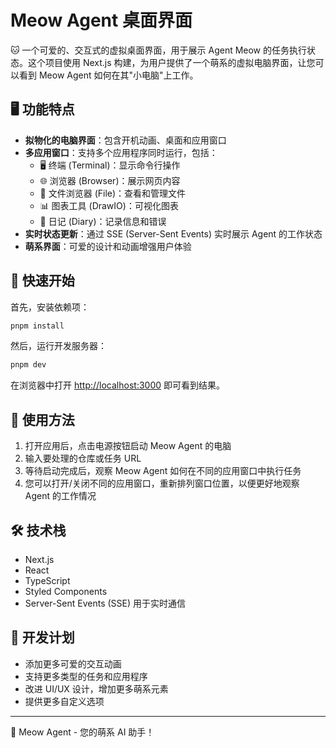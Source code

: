 # Meow Agent 桌面界面

🐱 一个可爱的、交互式的虚拟桌面界面，用于展示 Agent Meow 的任务执行状态。这个项目使用 Next.js 构建，为用户提供了一个萌系的虚拟电脑界面，让您可以看到 Meow Agent 如何在其"小电脑"上工作。

## 🖥️ 功能特点

- **拟物化的电脑界面**：包含开机动画、桌面和应用窗口
- **多应用窗口**：支持多个应用程序同时运行，包括：
  - 🖥️ 终端 (Terminal)：显示命令行操作
  - 🌐 浏览器 (Browser)：展示网页内容
  - 📁 文件浏览器 (File)：查看和管理文件
  - 📊 图表工具 (DrawIO)：可视化图表
  - 📔 日记 (Diary)：记录信息和错误
- **实时状态更新**：通过 SSE (Server-Sent Events) 实时展示 Agent 的工作状态
- **萌系界面**：可爱的设计和动画增强用户体验

## 🚀 快速开始

首先，安装依赖项：

```bash
pnpm install
```

然后，运行开发服务器：

```bash
pnpm dev
```

在浏览器中打开 [http://localhost:3000](http://localhost:3000) 即可看到结果。

## 🔧 使用方法

1. 打开应用后，点击电源按钮启动 Meow Agent 的电脑
2. 输入要处理的仓库或任务 URL
3. 等待启动完成后，观察 Meow Agent 如何在不同的应用窗口中执行任务
4. 您可以打开/关闭不同的应用窗口，重新排列窗口位置，以便更好地观察 Agent 的工作情况

## 🛠️ 技术栈

- Next.js 
- React
- TypeScript
- Styled Components
- Server-Sent Events (SSE) 用于实时通信

## 📝 开发计划

- 添加更多可爱的交互动画
- 支持更多类型的任务和应用程序
- 改进 UI/UX 设计，增加更多萌系元素
- 提供更多自定义选项

---

🐾 Meow Agent - 您的萌系 AI 助手！
